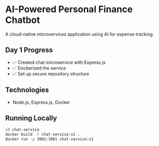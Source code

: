 # AI-Powered Personal Finance Chatbot

A cloud-native microservices application using AI for expense tracking.

## Day 1 Progress
- ✅ Created chat microservice with Express.js
- ✅ Dockerized the service
- ✅ Set up secure repository structure

## Technologies
- Node.js, Express.js, Docker

## Running Locally
```bash
cd chat-service
docker build -t chat-service:v1 .
docker run -p 3001:3001 chat-service:v1